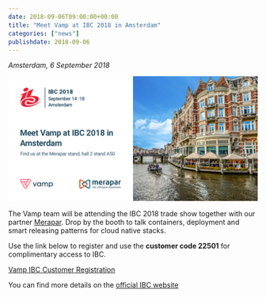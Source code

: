 ```yaml
---
date: 2018-09-06T09:00:00+00:00
title: "Meet Vamp at IBC 2018 in Amsterdam"
categories: ["news"]
publishdate: 2018-09-06
---
```


*Amsterdam, 6 September 2018*


![](/img/news/ibc2018.png)


The Vamp team will be attending the IBC 2018 trade show together with our partner [Merapar](https://merapar.com/). Drop
by the booth to talk containers, deployment and smart releasing patterns for cloud native stacks.

Use the link below to register and use the **customer code 22501** for complimentary access to IBC.

[Vamp IBC Customer Registration](https://ibc.itnint.com/IBC18/Online/CreateAccount.aspx?wf=attendee&stream=attendee&sourceCode=&cart=)


You can find more details on the [official IBC website](https://show.ibc.org/visit-ibc2018)

<!--more-->
